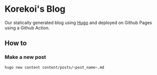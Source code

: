 # Korekoi's Blog

Our statically generated blog using [Hugo](https://gohugo.io/) and deployed on Github Pages using a Github Action.

## How to

### Make a new post

```sh
hugo new content content/posts/<post_name>.md
```
